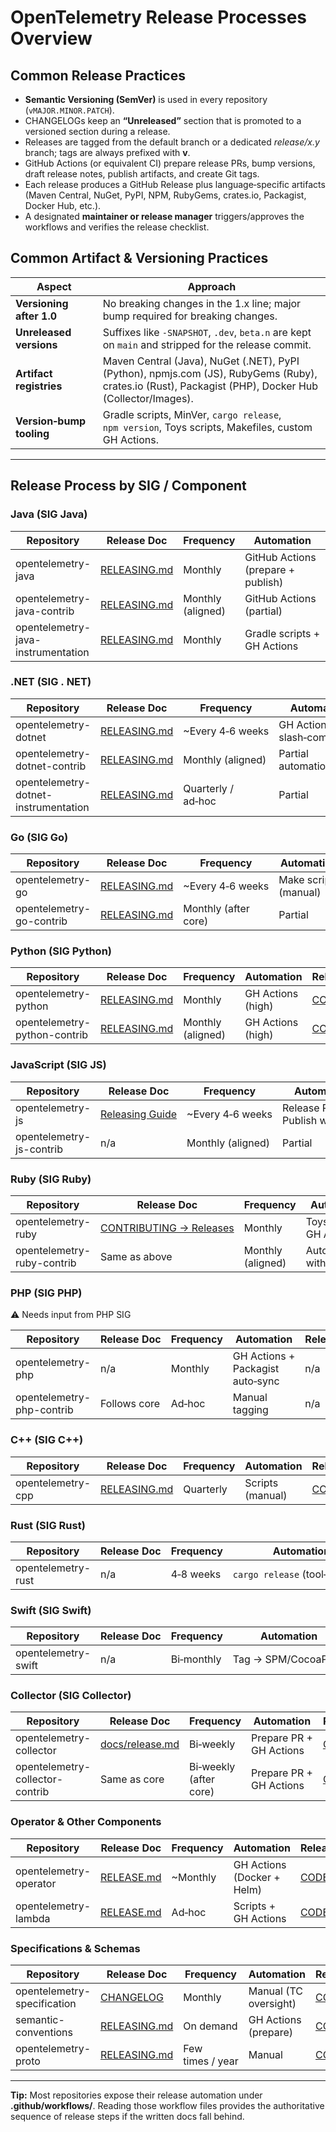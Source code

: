 # OpenTelemetry Release Processes Overview

## Common Release Practices
  * **Semantic Versioning (SemVer)** is used in every repository (`vMAJOR.MINOR.PATCH`).
  * CHANGELOGs keep an **“Unreleased”** section that is promoted to a versioned section during a release.
  * Releases are tagged from the default branch or a dedicated *release/x.y* branch; tags are always prefixed with **v**.
  * GitHub Actions (or equivalent CI) prepare release PRs, bump versions, draft release notes, publish artifacts, and create Git tags.
  * Each release produces a GitHub Release plus language‑specific artifacts (Maven Central, NuGet, PyPI, NPM, RubyGems, crates.io, Packagist, Docker Hub, etc.).
  * A designated **maintainer or release manager** triggers/approves the workflows and verifies the release checklist.

## Common Artifact & Versioning Practices

| Aspect | Approach |
| ------ | -------- |
| **Versioning after 1.0** | No breaking changes in the 1.x line; major bump required for breaking changes. |
| **Unreleased versions** | Suffixes like `-SNAPSHOT`, `.dev`, `beta.n` are kept on `main` and stripped for the release commit. |
| **Artifact registries** | Maven Central (Java), NuGet (.NET), PyPI (Python), npmjs.com (JS), RubyGems (Ruby), crates.io (Rust), Packagist (PHP), Docker Hub (Collector/Images). |
| **Version‑bump tooling** | Gradle scripts, MinVer, `cargo release`, `npm version`, Toys scripts, Makefiles, custom GH Actions. |

---

## Release Process by SIG / Component

### Java (SIG Java)

| Repository | Release Doc | Frequency | Automation | Release Maintainers |
| ---------- | ---------- | --------- | ---------- | ------------------- |
| opentelemetry-java | [RELEASING.md](https://github.com/open-telemetry/opentelemetry-java/blob/main/RELEASING.md) | Monthly | GitHub Actions (prepare + publish) | [CODEOWNERS](https://github.com/open-telemetry/opentelemetry-java/blob/main/.github/CODEOWNERS) |
| opentelemetry-java-contrib | [RELEASING.md](https://github.com/open-telemetry/opentelemetry-java-contrib/blob/main/RELEASING.md) | Monthly (aligned) | GitHub Actions (partial) | [CODEOWNERS](https://github.com/open-telemetry/opentelemetry-java-contrib/blob/main/.github/CODEOWNERS) |
| opentelemetry-java-instrumentation | [RELEASING.md](https://github.com/open-telemetry/opentelemetry-java-instrumentation/blob/main/RELEASING.md) | Monthly | Gradle scripts + GH Actions | [CODEOWNERS](https://github.com/open-telemetry/opentelemetry-java-instrumentation/blob/main/.github/CODEOWNERS) |

### .NET (SIG . NET)

| Repository | Release Doc | Frequency | Automation | Release Maintainers |
| ---------- | ---------- | --------- | ---------- | ------------------- |
| opentelemetry-dotnet | [RELEASING.md](https://github.com/open-telemetry/opentelemetry-dotnet/blob/main/build/RELEASING.md) | ~Every 4‑6 weeks | GH Actions + slash‑commands | [CODEOWNERS](https://github.com/open-telemetry/opentelemetry-dotnet/blob/main/.github/CODEOWNERS) |
| opentelemetry-dotnet-contrib | [RELEASING.md](https://github.com/open-telemetry/opentelemetry-dotnet-contrib/blob/main/build/RELEASING.md) | Monthly (aligned) | Partial automation | [CODEOWNERS](https://github.com/open-telemetry/opentelemetry-dotnet-contrib/blob/main/CODEOWNERS) |
| opentelemetry-dotnet-instrumentation | [RELEASING.md](https://github.com/open-telemetry/opentelemetry-dotnet-instrumentation/blob/main/docs/releasing.md) | Quarterly / ad‑hoc | Partial | [CODEOWNERS](https://github.com/open-telemetry/opentelemetry-dotnet-instrumentation/blob/main/.github/CODEOWNERS) |

### Go (SIG Go)

| Repository | Release Doc | Frequency | Automation | Release Maintainers |
| ---------- | ---------- | --------- | ---------- | ------------------- |
| opentelemetry-go | [RELEASING.md](https://github.com/open-telemetry/opentelemetry-go/blob/main/RELEASING.md) | ~Every 4‑6 weeks | Make scripts (manual) | [CODEOWNERS](https://github.com/open-telemetry/opentelemetry-go/blob/main/CODEOWNERS) |
| opentelemetry-go-contrib | [RELEASING.md](https://github.com/open-telemetry/opentelemetry-go-contrib/blob/main/RELEASING.md) | Monthly (after core) | Partial | [CODEOWNERS](https://github.com/open-telemetry/opentelemetry-go-contrib/blob/main/CODEOWNERS) |

### Python (SIG Python)

| Repository | Release Doc | Frequency | Automation | Release Maintainers |
| ---------- | ---------- | --------- | ---------- | ------------------- |
| opentelemetry-python | [RELEASING.md](https://github.com/open-telemetry/opentelemetry-python/blob/main/RELEASING.md) | Monthly | GH Actions (high) | [CODEOWNERS](https://github.com/open-telemetry/opentelemetry-python/blob/main/.github/CODEOWNERS) |
| opentelemetry-python-contrib | [RELEASING.md](https://github.com/open-telemetry/opentelemetry-python-contrib/blob/main/RELEASING.md) | Monthly (aligned) | GH Actions (high) | [CODEOWNERS](https://github.com/open-telemetry/opentelemetry-python-contrib/blob/main/.github/CODEOWNERS) |

### JavaScript (SIG JS)

| Repository | Release Doc | Frequency | Automation | Release Maintainers |
| ---------- | ---------- | --------- | ---------- | ------------------- |
| opentelemetry-js | [Releasing Guide](https://github.com/open-telemetry/opentelemetry-js/blob/main/doc/contributing/releasing.md) | ~Every 4‑6 weeks | Release PR + Publish workflow | [CODEOWNERS](https://github.com/open-telemetry/opentelemetry-js/blob/main/.github/CODEOWNERS) |
| opentelemetry-js-contrib | n/a | Monthly (aligned) | Partial | [CODEOWNERS](https://github.com/open-telemetry/opentelemetry-js-contrib/blob/main/.github/CODEOWNERS) |

### Ruby (SIG Ruby)

| Repository | Release Doc | Frequency | Automation | Release Maintainers |
| ---------- | ---------- | --------- | ---------- | ------------------- |
| opentelemetry-ruby | [CONTRIBUTING → Releases](https://github.com/open-telemetry/opentelemetry-ruby/blob/main/CONTRIBUTING.md#releases) | Monthly | Toys scripts + GH Actions | [CODEOWNERS](https://github.com/open-telemetry/opentelemetry-ruby/blob/main/CODEOWNERS) |
| opentelemetry-ruby-contrib | Same as above | Monthly (aligned) | Automated with core | [CODEOWNERS](https://github.com/open-telemetry/opentelemetry-ruby/blob/main/CODEOWNERS) |

### PHP (SIG PHP)

⚠️ Needs input from PHP SIG

| Repository | Release Doc | Frequency | Automation | Release Maintainers |
| ---------- | ---------- | --------- | ---------- | ------------------- |
| opentelemetry-php | n/a | Monthly | GH Actions + Packagist auto‑sync | n/a |
| opentelemetry-php-contrib | Follows core | Ad‑hoc | Manual tagging | n/a |

### C++ (SIG C++)

| Repository | Release Doc | Frequency | Automation | Release Maintainers |
| ---------- | ---------- | --------- | ---------- | ------------------- |
| opentelemetry-cpp | [RELEASING.md](https://github.com/open-telemetry/opentelemetry-cpp/blob/main/RELEASING.md) | Quarterly | Scripts (manual) | [CODEOWNERS](https://github.com/open-telemetry/opentelemetry-cpp/blob/main/.github/CODEOWNERS) |

### Rust (SIG Rust)

| Repository | Release Doc | Frequency | Automation | Release Maintainers |
| ---------- | ---------- | --------- | ---------- | ------------------- |
| opentelemetry-rust | n/a | 4‑8 weeks | `cargo release` (tool‑assisted) | [CODEOWNERS](https://github.com/open-telemetry/opentelemetry-rust/blob/main/.github/CODEOWNERS) |

### Swift (SIG Swift)

| Repository | Release Doc | Frequency | Automation | Release Maintainers |
| ---------- | ---------- | --------- | ---------- | ------------------- |
| opentelemetry-swift | n/a | Bi‑monthly | Tag → SPM/CocoaPods | [CODEOWNERS](https://github.com/open-telemetry/opentelemetry-swift/blob/main/CODEOWNERS) |

### Collector (SIG Collector)

| Repository | Release Doc | Frequency | Automation | Release Maintainers |
| ---------- | ---------- | --------- | ---------- | ------------------- |
| opentelemetry-collector | [docs/release.md](https://github.com/open-telemetry/opentelemetry-collector/blob/main/docs/release.md) | Bi‑weekly | Prepare PR + GH Actions | [CODEOWNERS](https://github.com/open-telemetry/opentelemetry-collector/blob/main/.github/CODEOWNERS) |
| opentelemetry-collector-contrib | Same as core | Bi‑weekly (after core) | Prepare PR + GH Actions | [CODEOWNERS](https://github.com/open-telemetry/opentelemetry-collector-contrib/blob/main/.github/CODEOWNERS) |

### Operator & Other Components

| Repository | Release Doc | Frequency | Automation | Release Maintainers |
| ---------- | ---------- | --------- | ---------- | ------------------- |
| opentelemetry-operator | [RELEASE.md](https://github.com/open-telemetry/opentelemetry-operator/blob/main/RELEASE.md) | ~Monthly | GH Actions (Docker + Helm) | [CODEOWNERS](https://github.com/open-telemetry/opentelemetry-operator/blob/main/.github/CODEOWNERS) |
| opentelemetry-lambda | [RELEASE.md](https://github.com/open-telemetry/opentelemetry-lambda/blob/main/RELEASE.md) | Ad‑hoc | Scripts + GH Actions | [CODEOWNERS](https://github.com/open-telemetry/opentelemetry-lambda/blob/main/.github/CODEOWNERS) |

### Specifications & Schemas

| Repository | Release Doc | Frequency | Automation | Release Maintainers |
| ---------- | ---------- | --------- | ---------- | ------------------- |
| opentelemetry-specification | [CHANGELOG](https://github.com/open-telemetry/opentelemetry-specification/blob/main/CHANGELOG.md) | Monthly | Manual (TC oversight) | [CODEOWNERS](https://github.com/open-telemetry/opentelemetry-specification/blob/main/.github/CODEOWNERS) |
| semantic-conventions | [RELEASING.md](https://github.com/open-telemetry/semantic-conventions/blob/main/RELEASING.md) | On demand | GH Actions (prepare) | [CODEOWNERS](https://github.com/open-telemetry/semantic-conventions/blob/main/.github/CODEOWNERS) |
| opentelemetry-proto | [RELEASING.md](https://github.com/open-telemetry/opentelemetry-proto/blob/main/RELEASING.md) | Few times / year | Manual | [CODEOWNERS](https://github.com/open-telemetry/opentelemetry-proto/blob/main/.github/CODEOWNERS) |

---

**Tip:** Most repositories expose their release automation under **.github/workflows/**. Reading those workflow files provides the authoritative sequence of release steps if the written docs fall behind.
